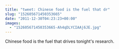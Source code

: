 ```yaml
---
title: "tweet: Chinese food is the fuel that dr"
slug: "152605671450353665"
date: "2011-12-30T04:23:23+00:00"
images:
  - "152605671450353665-Ah4qDLYCIAAj6JE.jpg"
---
```

Chinese food is the fuel that drives tonight's research. 